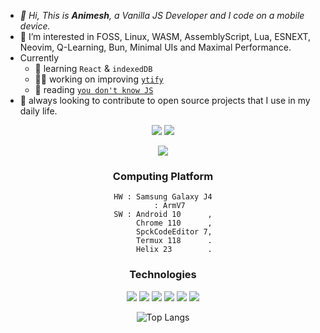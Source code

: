 - *👋 Hi, This is **Animesh**, a Vanilla JS Developer and I code on a mobile device.*
- 💠 I’m interested in FOSS, Linux, WASM, AssemblyScript, Lua, ESNEXT, Neovim, Q-Learning, Bun, Minimal UIs and Maximal Performance.
- Currently
  - 🌱 learning `React` & `indexedDB`
  - 👨‍🏭 working on improving [`ytify`](https://github.com/n-ce/ytify/)
  - 📖 reading [`you don't know JS`](https://github.com/getify/You-Dont-Know-JS)
- 🤝 always looking to contribute to open source projects that I use in my daily life.

<div align="center">

[![](https://img.shields.io/badge/Telegram-2CA5E0?style=for-the-badge&logo=telegram&logoColor=white)](https://t.me/encetg)
[![](https://img.shields.io/badge/Portfolio-%23121011.svg?style=for-the-badge&logo=github)](https://n-ce.github.io/)

![](https://readme-stats.clckblog.space/api?username=n-ce&hide_title=true&theme=merko&hide_border=true&hide_rank=true&bg_color=0f01&border_radius=10)

### Computing Platform
```
HW : Samsung Galaxy J4
   : ArmV7
SW : Android 10      ,
     Chrome 110      ,
     SpckCodeEditor 7,
     Termux 118      .
     Helix 23        .
```

### Technologies
![](https://img.shields.io/badge/HTML-E34F26?style=for-the-badge&logo=html5&logoColor=white)
![](https://img.shields.io/badge/CSS-1572B6?style=for-the-badge&logo=css3&logoColor=white)
![](https://img.shields.io/badge/JavaScript-F7DF1E?style=for-the-badge&logo=javascript&logoColor=black)
![](https://img.shields.io/badge/Netlify-00C7B7?style=for-the-badge&logo=netlify&logoColor=white)
![](https://img.shields.io/badge/Markdown-777777?style=for-the-badge&logo=markdown&logoColor=white)
![](https://img.shields.io/badge/web%20components-orange?style=for-the-badge&logo=webcomponentsdotorg&logoColor=white)

![Top Langs](https://readmestats.999857.xyz/api/top-langs/?username=n-ce&langs_count=8&layout=compact&theme=shades-of-purple&bg_color=00f1&hide_border=true&hide_title=true&border_radius=10)

</div>

<!---
n-ce/n-ce is a ✨ special ✨ repository because its `README.md` (this file) appears on your GitHub profile.
You can click the Preview link to take a look at your changes.
--->
